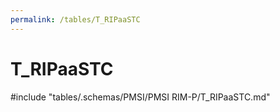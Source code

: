 ```yaml
---
permalink: /tables/T_RIPaaSTC
---
```

# T_RIPaaSTC
<!-- SPDX-License-Identifier: MPL-2.0 -->

<!-- ATTENTION : Ne pas supprimer ou modifier la ligne ci-dessous -->
#include "tables/.schemas/PMSI/PMSI RIM-P/T_RIPaaSTC.md"
<!-- ATTENTION : Ne pas supprimer ou modifier la ligne ci-dessus -->
